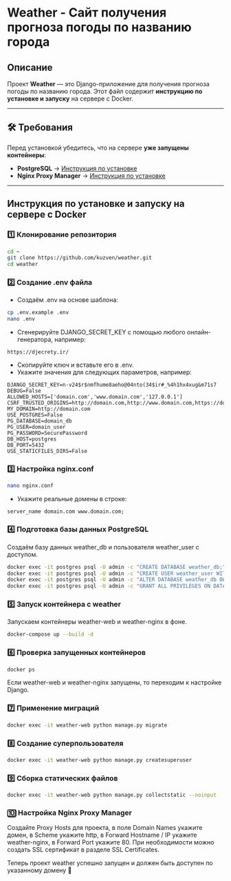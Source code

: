# Weather - Сайт получения прогноза погоды по названию города

## Описание  
Проект **Weather** — это Django-приложение для получения прогноза погоды по названию города. Этот файл содержит **инструкцию по установке и запуску** на сервере с Docker.

---

## 🛠 Требования  
Перед установкой убедитесь, что на сервере **уже запущены контейнеры**:  
- **PostgreSQL** → [Инструкция по установке](https://github.com/kuzven/postgres)  
- **Nginx Proxy Manager** → [Инструкция по установке](https://github.com/kuzven/nginxproxymanager)

---

## Инструкция по установке и запуску на сервере с Docker

### **1️⃣ Клонирование репозитория**

```bash
cd ~
git clone https://github.com/kuzven/weather.git
cd weather
```

### **2️⃣ Создание .env файла**
- Создаём .env на основе шаблона:

```bash
cp .env.example .env
nano .env
```

- Сгенерируйте DJANGO_SECRET_KEY с помощью любого онлайн-генератора, например:

```
https://djecrety.ir/
```

- Скопируйте ключ и вставьте его в .env.
- Укажите значения для следующих параметров, например:

```
DJANGO_SECRET_KEY=n-v24$r$nmfhume8aeho@04nto(34$ir#_%4h1hx4xug&m71s7
DEBUG=False
ALLOWED_HOSTS=['domain.com','www.domain.com','127.0.0.1']
CSRF_TRUSTED_ORIGINS=http://domain.com,http://www.domain.com,https://domain.com,https://www.domain.com
MY_DOMAIN=http://domain.com
USE_POSTGRES=False
PG_DATABASE=domain_db
PG_USER=domain_user
PG_PASSWORD=SecurePassword
DB_HOST=postgres
DB_PORT=5432
USE_STATICFILES_DIRS=False
```

### **3️⃣ Настройка nginx.conf**

```bash
nano nginx.conf
```

- Укажите реальные домены в строке:

```
server_name domain.com www.domain.com;
```

### **4️⃣ Подготовка базы данных PostgreSQL**
Создаём базу данных weather_db и пользователя weather_user с доступом.

```bash
docker exec -it postgres psql -U admin -c "CREATE DATABASE weather_db;"
docker exec -it postgres psql -U admin -c "CREATE USER weather_user WITH LOGIN PASSWORD 'SecurePassword';"
docker exec -it postgres psql -U admin -c "ALTER DATABASE weather_db OWNER TO weather_user;"
docker exec -it postgres psql -U admin -c "GRANT ALL PRIVILEGES ON DATABASE weather_db TO weather_user;"
```

### **5️⃣ Запуск контейнера с weather**
Запускаем контейнеры weather-web и weather-nginx в фоне.

```bash
docker-compose up --build -d
```

### **6️⃣ Проверка запущенных контейнеров**

```bash
docker ps
```

Если weather-web и weather-nginx запущены, то переходим к настройке Django.

### **7️⃣ Применение миграций**

```bash
docker exec -it weather-web python manage.py migrate
```

### **8️⃣ Создание суперпользователя**

```bash
docker exec -it weather-web python manage.py createsuperuser
```

### **9️⃣ Сборка статических файлов**

```bash
docker exec -it weather-web python manage.py collectstatic --noinput
```

### **🔟 Настройка Nginx Proxy Manager**

Создайте Proxy Hosts для проекта, в поле Domain Names укажите домен, в Scheme укажите http, в Forward Hostname / IP укажите weather-nginx, в Forward Port укажите 80. При необходимости можно создать SSL сертификат в разделе SSL Certificates.

Теперь проект weather успешно запущен и должен быть доступен по указанному домену 🎉